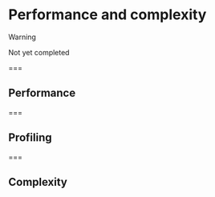 # Performance and complexity 

> [!WARNING]
> Not yet completed

===

## Performance

===

## Profiling

===

## Complexity


